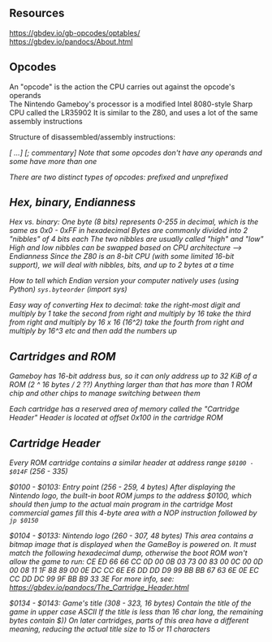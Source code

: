 ## Resources

https://gbdev.io/gb-opcodes/optables/
https://gbdev.io/pandocs/About.html

## Opcodes

An "opcode" is the action the CPU carries out against the opcode's operands  
The Nintendo Gameboy's processor is a modified Intel 8080-style Sharp CPU called the LR35902
It is similar to the Z80, and uses a lot of the same assembly instructions

Structure of disassembled/assembly instructions:

<address> <opcode> <mnemonic> [<operand> ...] [; commentary]
Note that some opcodes don't have any operands and some have more than one

There are two distinct types of opcodes: prefixed and unprefixed

## Hex, binary, Endianness

Hex vs. binary:
One byte (8 bits) represents 0-255 in decimal, which is the same as 0x0 - 0xFF in hexadecimal
Bytes are commonly divided into 2 "nibbles" of 4 bits each
The two nibbles are usually called "high" and "low"
High and low nibbles can be swapped based on CPU architecture --> Endianness
Since the Z80 is an 8-bit CPU (with some limited 16-bit support), we will deal with nibbles, bits, and up to 2 bytes at a time

How to tell which Endian version your computer natively uses (using Python)
`sys.byteorder` (import sys)

Easy way of converting Hex to decimal:
take the right-most digit and multiply by 1
take the second from right and multiply by 16
take the third from right and multiply by 16 x 16 (16^2)
take the fourth from right and multiply by 16^3
etc
and then add the numbers up

## Cartridges and ROM

Gameboy has 16-bit address bus, so it can only address up to 32 KiB of a ROM (2 ^ 16 bytes / 2 ??)
Anything larger than that has more than 1 ROM chip and other chips to manage switching between them

Each cartridge has a reserved area of memory called the "Cartridge Header"
Header is located at offset 0x100 in the cartridge ROM

## Cartridge Header

Every ROM cartridge contains a similar header at address range `$0100 - $014F` (256 - 335)

$0100 - $0103: Entry point (256 - 259, 4 bytes)
After displaying the Nintendo logo, the built-in boot ROM jumps to the address $0100, which should then jump to the actual main program in the cartridge
Most commercial games fill this 4-byte area with a NOP instruction followed by `jp $0150`

$0104 - $0133: Nintendo logo (260 - 307, 48 bytes)
This area contains a bitmap image that is displayed when the GameBoy is powered on.
It must match the following hexadecimal dump, otherwise the boot ROM won't allow the game to run:
CE ED 66 66 CC 0D 00 0B 03 73 00 83 00 0C 00 0D
00 08 11 1F 88 89 00 0E DC CC 6E E6 DD DD D9 99
BB BB 67 63 6E 0E EC CC DD DC 99 9F BB B9 33 3E
For more info, see: https://gbdev.io/pandocs/The_Cartridge_Header.html

$0134 - $0143: Game's title (308 - 323, 16 bytes)
Contain the title of the game in upper case ASCII
If the title is less than 16 char long, the remaining bytes contain $))
On later cartridges, parts of this area have a different meaning, reducing the actual title size to 15 or 11 characters

